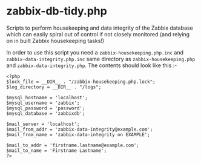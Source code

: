 # zabbix-db-tidy.php
Scripts to perform housekeeping and data integrity of the Zabbix database which can easily spiral out of control if not closely monitored (and relying on in built Zabbix housekeeping tasks!)

In order to use this script you need a `zabbix-housekeeping.php.inc` and `zabbix-data-integrity.php.inc` same directory as `zabbix-housekeeping.php` and `zabbix-data-integrity.php`. The contents should look like this :-

    <?php
    $lock_file = __DIR__ . "/zabbix-housekeeping.php.lock";
    $log_directory = __DIR__ . "/logs";

    $mysql_hostname = 'localhost';
    $mysql_username = 'zabbix';
    $mysql_password = 'password';
    $mysql_database = 'zabbixdb';

    $mail_server = 'localhost';
    $mail_from_addr = 'zabbix-data-integrity@example.com';
    $mail_from_name = 'zabbix-data-integrity on EXAMPLE';

    $mail_to_addr = 'firstname.lastname@example.com';
    $mail_to_name = 'Firstname Lastname';
    ?>
